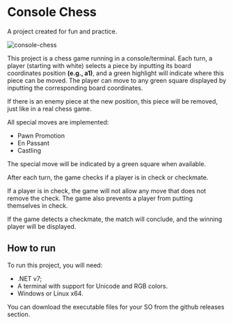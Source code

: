 # Console Chess
A project created for fun and practice.

![console-chess](https://github.com/ph-luna/csharp-console-chess/assets/48337448/63a65ce1-0921-4e49-942a-7b1c512d0dc8)

This project is a chess game running in a console/terminal. Each turn, a player (starting with white) selects a piece by inputting its board coordinates position **(e.g., a1)**, and a green highlight will indicate where this piece can be moved. The player can move to any green square displayed by inputting the corresponding board coordinates.

If there is an enemy piece at the new position, this piece will be removed, just like in a real chess game.

All special moves are implemented:
- Pawn Promotion
- En Passant
- Castling

The special move will be indicated by a green square when available.

After each turn, the game checks if a player is in check or checkmate.

If a player is in check, the game will not allow any move that does not remove the check. The game also prevents a player from putting themselves in check.

If the game detects a checkmate, the match will conclude, and the winning player will be displayed.

## How to run
To run this project, you will need:
- .NET v7;
- A terminal with support for Unicode and RGB colors.
- Windows or Linux x64.

You can download the executable files for your SO from the github releases section.
